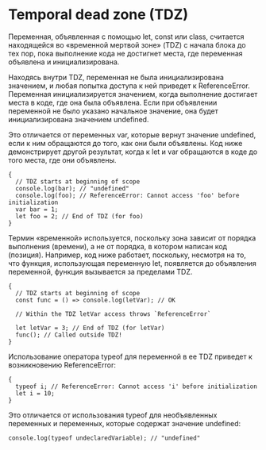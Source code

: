 # Temporal dead zone (TDZ)

Переменная, объявленная с помощью let, const или class, считается находящейся во «временной мертвой зоне» (TDZ) с начала
блока до тех пор, пока выполнение кода не достигнет места, где переменная объявлена ​​и инициализирована.

Находясь внутри TDZ, переменная не была инициализирована значением, и любая попытка доступа к ней приведет к
ReferenceError. Переменная инициализируется значением, когда выполнение достигает места в коде, где она была объявлена.
Если при объявлении переменной не было указано начальное значение, она будет инициализирована значением undefined.

Это отличается от переменных var, которые вернут значение undefined, если к ним обращаются до того, как они были
объявлены. Код ниже демонстрирует другой результат, когда к let и var обращаются в коде до того места, где они
объявлены.

```
{
  // TDZ starts at beginning of scope
  console.log(bar); // "undefined"
  console.log(foo); // ReferenceError: Cannot access 'foo' before initialization
  var bar = 1;
  let foo = 2; // End of TDZ (for foo)
}
```

Термин «временной» используется, поскольку зона зависит от порядка выполнения (времени), а не от порядка, в котором
написан код (позиция). Например, код ниже работает, поскольку, несмотря на то, что функция, использующая переменную let,
появляется до объявления переменной, функция вызывается за пределами TDZ.

```
{
  // TDZ starts at beginning of scope
  const func = () => console.log(letVar); // OK

  // Within the TDZ letVar access throws `ReferenceError`

  let letVar = 3; // End of TDZ (for letVar)
  func(); // Called outside TDZ!
}
```

Использование оператора typeof для переменной в ее TDZ приведет к возникновению ReferenceError:

```
{
  typeof i; // ReferenceError: Cannot access 'i' before initialization
  let i = 10;
}
```

Это отличается от использования typeof для необъявленных переменных и переменных, которые содержат значение undefined:

```
console.log(typeof undeclaredVariable); // "undefined"
```

